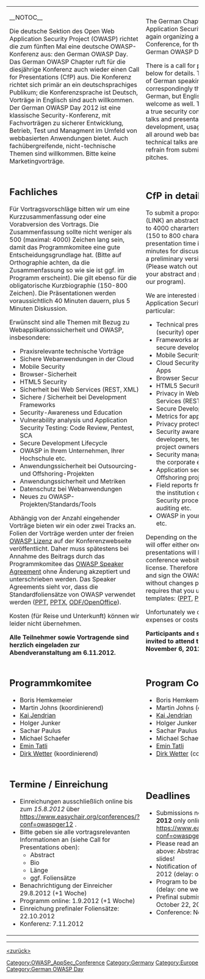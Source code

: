 <table>
<tbody>
<tr class="odd">
<td><p>__NOTOC__</p>
<p>Die deutsche Sektion des Open Web Application Security Project (OWASP) richtet die zum fünften Mal eine deutsche OWASP-Konferenz aus: den German OWASP Day. Das German OWASP Chapter ruft für die diesjährige Konferenz auch wieder einen Call for Presentations (CfP) aus. Die Konferenz richtet sich primär an ein deutschsprachiges Publikum; die Konferenzsprache ist Deutsch, Vorträge in Englisch sind auch willkommen. Der German OWASP Day 2012 ist eine klassische Security-Konferenz, mit Fachvorträgen zu sicherer Entwicklung, Betrieb, Test und Managment im Umfeld von webbasierten Anwendungen bietet. Auch fachübergreifende, nicht-technische Themen sind willkommen. Bitte keine Marketingvorträge.</p></td>
<td><p>The German Chapter of the Open Web Application Security Project (OWASP) is again organizing a German OWASP Conference, for the 5th time this year: the German OWASP Day.</p>
<p>There is a call for presentations (CfP), see below for details. The target group consists of German speaking people, and correspondingly the conference language is German, but English presentations are welcome as well. The German OWASP Day is a true security conference, with expected talks and presentations on secure software development, usage, test and management, all around web based applications. Non-technical talks are welcome as well. Please refrain from submitting plain marketing pitches.</p></td>
</tr>
<tr class="even">
<td><h2 id="fachliches">Fachliches</h2>
<p>Für Vortragsvorschläge bitten wir um eine Kurzzusammenfassung oder eine Vorabversion des Vortrags. Die Zusammenfassung sollte nicht weniger als 500 (maximal: 4000) Zeichen lang sein, damit das Programmkomitee eine gute Entscheidungsgrundlage hat. (Bitte auf Orthographie achten, da die Zusammenfassung so wie sie ist ggf. im Programm erscheint). Die gilt ebenso für die obligatorische Kurzbiographie (150-800 Zeichen). Die Präsentationen werden voraussichtlich 40 Minuten dauern, plus 5 Minuten Diskussion.</p>
<p>Erwünscht sind alle Themen mit Bezug zu Webapplikationssicherheit und OWASP, insbesondere:</p>
<ul>
<li>Praxisrelevante technische Vorträge</li>
<li>Sichere Webanwendungen in der Cloud</li>
<li>Mobile Security</li>
<li>Browser-Sicherheit</li>
<li>HTML5 Security</li>
<li>Sicherheit bei Web Services (REST, XML)</li>
<li>Sichere / Sicherheit bei Development Frameworks</li>
<li>Security-Awareness und Education</li>
<li>Vulnerability analysis und Application Security Testing: Code Review, Pentest, SCA</li>
<li>Secure Development Lifecycle</li>
<li>OWASP in Ihrem Unternehmen, Ihrer Hochschule etc.</li>
<li>Anwendungssicherheit bei Outsourcing- und Offshoring-Projekten</li>
<li>Anwendungssicherheit und Metriken</li>
<li>Datenschutz bei Webanwendungen</li>
<li>Neues zu OWASP-Projekten/Standards/Tools</li>
</ul>
<p>Abhängig von der Anzahl eingehender Vorträge bieten wir ein oder zwei Tracks an. Folien der Vorträge werden unter der freien <a href="OWASP_Licenses#Licensing_of_OWASP_Website_Content" title="wikilink">OWASP Lizenz</a> auf der Konferenzwebseite veröffentlicht. Daher muss spätestens bei Annahme des Beitrags durch das Programmkomitee das <a href="Speaker_Agreement" title="wikilink">OWASP Speaker Agreement</a> ohne Änderung akzeptiert und unterschrieben werden. Das Speaker Agreements sieht vor, dass die Standardfoliensätze von OWASP verwendet werden (<a href="Media:OWASP_Presentation_template.ppt" title="wikilink">PPT</a>, <a href="Media:OWASP_Presentation_template.pptx" title="wikilink">PPTX</a>, <a href="Media:OWASP_Presentation_template.odp" title="wikilink">ODF/OpenOffice</a>).</p>
<p>Kosten (für Reise und Unterkunft) können wir leider nicht übernehmen.</p>
<p><strong>Alle Teilnehmer sowie Vortragende sind herzlich eingeladen zur Abendveranstaltung am 6.11.2012.</strong></p></td>
<td><h2 id="cfp_in_detail">CfP in detail</h2>
<p>To submit a proposal, please submit online (LINK) an abstract of the presentation (500 to 4000 chararters) and a brief biography (150 to 800 characters). The planned presentation time is 40 minutes (excl. 5 minutes for discussion). You can also attach a preliminary version of your presentation. (Please watch out for mistakes as we take your abstract and publish it 1:1 together with our program).</p>
<p>We are interested in all topics related to Web Application Security and OWASP, in particular:</p>
<ul>
<li>Technical presentations related to (security) operations</li>
<li>Frameworks and best practices for secure development</li>
<li>Mobile Security</li>
<li>Cloud Security, specifically secure Cloud Apps</li>
<li>Browser Security</li>
<li>HTML5 Security</li>
<li>Privacy in Web Applications and Web Services (REST, XML)</li>
<li>Secure Development Lifecycle</li>
<li>Metrics for application security</li>
<li>Privacy protection in web based apps</li>
<li>Security awareness programs for developers, testers, architects and project owners</li>
<li>Security management for applications in the corporate environment</li>
<li>Application security in Outsourcing and Offshoring projects</li>
<li>Field reports from corporations regarding the institution of Web Application Security processes, internal and external auditing etc.</li>
<li>OWASP in your workplace, university, etc.</li>
</ul>
<p>Depending on the number of submissions we will offer either one or two tracks. All presentations will be published on the conference website under the OWSAP license. Therefore all speakers must accept and sign the OWASP Speaker Agreement without changes prior to the conference. It requires that you use one of the following templates: (<a href="Media:OWASP_Presentation_template.ppt" title="wikilink">PPT</a>, <a href="Media:OWASP_Presentation_template.pptx" title="wikilink">PPTX</a>, <a href="Media:OWASP_Presentation_template.odp" title="wikilink">ODF/OpenOffice</a>).</p>
<p>Unfortunately we can't cover any travel expenses or costs for accomodations.</p>
<p><strong>Participants and speakers are all warmly invited to attend the evening program on November 6, 2012</strong>.</p></td>
</tr>
<tr class="odd">
<td><h2 id="programmkomitee">Programmkomitee</h2>
<ul>
<li>Boris Hemkemeier</li>
<li>Martin Johns (koordinierend)</li>
<li><a href="User:Kai_Jendrian" title="wikilink">Kai Jendrian</a></li>
<li>Holger Junker</li>
<li>Sachar Paulus</li>
<li>Michael Schaefer</li>
<li><a href="User:Dr._Emin_Tatlı" title="wikilink">Emin Tatli</a></li>
<li><a href="User:Dirk_Wetter" title="wikilink">Dirk Wetter</a> (koordinierend)</li>
</ul></td>
<td><h2 id="program_committee">Program Committee</h2>
<ul>
<li>Boris Hemkemeier</li>
<li>Martin Johns (coordinating)</li>
<li><a href="User:Kai_Jendrian" title="wikilink">Kai Jendrian</a></li>
<li>Holger Junker</li>
<li>Sachar Paulus</li>
<li>Michael Schaefer</li>
<li><a href="User:Dr._Emin_Tatlı" title="wikilink">Emin Tatli</a></li>
<li><a href="User:Dirk_Wetter" title="wikilink">Dirk Wetter</a> (coordinating)</li>
</ul></td>
</tr>
<tr class="even">
<td><h2 id="termine_einreichung">Termine / Einreichung</h2>
<ul>
<li>Einreichungen ausschließlich online bis zum <em>15.8.2012</em> über <a href="https://www.easychair.org/conferences/?conf=owaspger12">https://www.easychair.org/conferences/?conf=owaspger12</a> .</li>
<li>Bitte geben sie alle vortragsrelevanten Informationen an (siehe Call for Presentations oben):
<ul>
<li>Abstract</li>
<li>Bio</li>
<li>Länge</li>
<li>ggf. Foliensätze</li>
</ul></li>
<li>Benachrichtigung der Einreicher 29.8.2012 (+1 Woche)</li>
<li>Programm online: 1.9.2012 (+1 Woche)</li>
<li>Einreichung prefinaler Foliensätze: 22.10.2012</li>
<li>Konferenz: 7.11.2012</li>
</ul></td>
<td><h2 id="deadlines">Deadlines</h2>
<ul>
<li>Submissions no later than <strong>August 15, 2012</strong> only online via <a href="https://www.easychair.org/conferences/?conf=owaspger12">https://www.easychair.org/conferences/?conf=owaspger12</a></li>
<li>Please read and follow the requirements above: Abstract, bio, length and maybe slides!</li>
<li>Notification of acceptance by August 29, 2012 (delay: one week)</li>
<li>Program to be online: September 1, 2012 (delay: one week)</li>
<li>Prefinal submission of the slides by October 22, 2012</li>
<li>Conference: November 7, 2012</li>
</ul></td>
</tr>
</tbody>
</table>

-----

[<top>](https://www.owasp.org/index.php?title=German_OWASP_Day_2012/CfP)
[<zurück>](German_OWASP_Day_2012 "wikilink")
[<Germany>](Germany "wikilink")

[Category:OWASP_AppSec_Conference](Category:OWASP_AppSec_Conference "wikilink")
[Category:Germany](Category:Germany "wikilink")
[Category:Europe](Category:Europe "wikilink") [Category:German OWASP
Day](Category:German_OWASP_Day "wikilink")